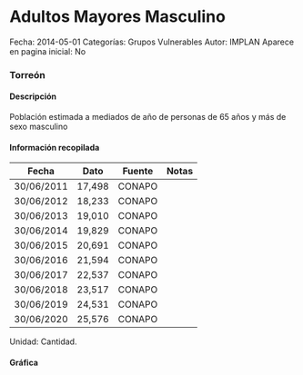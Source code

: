 Adultos Mayores Masculino
=====

Fecha: 2014-05-01
Categorías: Grupos Vulnerables
Autor: IMPLAN
Aparece en pagina inicial: No

### Torreón

#### Descripción

Población estimada a mediados de año de personas de 65 años y más de sexo masculino

<!-- break -->

#### Información recopilada

<table class="table table-hover table-bordered matriz">
  <thead>
    <tr><th>Fecha</th><th>Dato</th><th>Fuente</th><th>Notas</th></tr>
  </thead>
  <tbody>
    <tr><td class="centrado">30/06/2011</td><td class="derecha">17,498</td><td>CONAPO</td><td></td></tr>
    <tr><td class="centrado">30/06/2012</td><td class="derecha">18,233</td><td>CONAPO</td><td></td></tr>
    <tr><td class="centrado">30/06/2013</td><td class="derecha">19,010</td><td>CONAPO</td><td></td></tr>
    <tr><td class="centrado">30/06/2014</td><td class="derecha">19,829</td><td>CONAPO</td><td></td></tr>
    <tr><td class="centrado">30/06/2015</td><td class="derecha">20,691</td><td>CONAPO</td><td></td></tr>
    <tr><td class="centrado">30/06/2016</td><td class="derecha">21,594</td><td>CONAPO</td><td></td></tr>
    <tr><td class="centrado">30/06/2017</td><td class="derecha">22,537</td><td>CONAPO</td><td></td></tr>
    <tr><td class="centrado">30/06/2018</td><td class="derecha">23,517</td><td>CONAPO</td><td></td></tr>
    <tr><td class="centrado">30/06/2019</td><td class="derecha">24,531</td><td>CONAPO</td><td></td></tr>
    <tr><td class="centrado">30/06/2020</td><td class="derecha">25,576</td><td>CONAPO</td><td></td></tr>
  </tbody>
</table>

Unidad: Cantidad.

#### Gráfica

<div id="Morriscqoknnis" class="grafica"></div>
  <script>
  new Morris.Line({
    element: 'Morriscqoknnis',
    data: [
      { fecha: '2011-06-30', dato: 17498 },
      { fecha: '2012-06-30', dato: 18233 },
      { fecha: '2013-06-30', dato: 19010 },
      { fecha: '2014-06-30', dato: 19829 },
      { fecha: '2015-06-30', dato: 20691 },
      { fecha: '2016-06-30', dato: 21594 },
      { fecha: '2017-06-30', dato: 22537 },
      { fecha: '2018-06-30', dato: 23517 },
      { fecha: '2019-06-30', dato: 24531 },
      { fecha: '2020-06-30', dato: 25576 }
    ],
    xkey: 'fecha',
    ykeys: ['dato'],
    labels: ['Dato'],
    lineColors: ['#FF5B02'],
    xLabelFormat: function(d) {
      return d.getDate()+'/'+(d.getMonth()+1)+'/'+d.getFullYear();
    },
    dateFormat: function (ts) {
      var d = new Date(ts);
      return d.getDate() + '/' + (d.getMonth() + 1) + '/' + d.getFullYear();
    }
  });
  </script>
